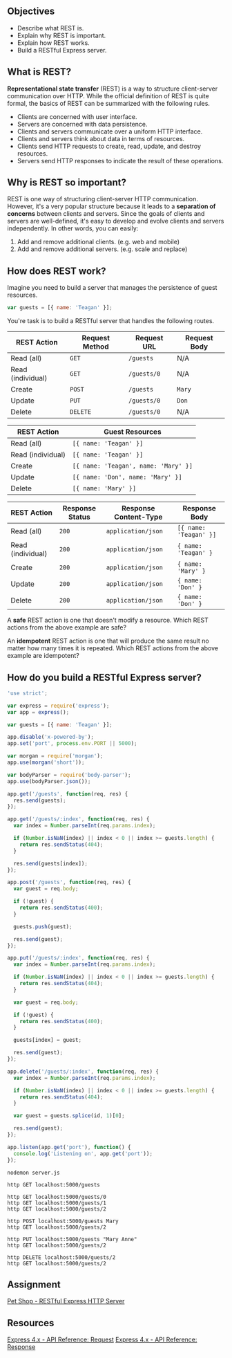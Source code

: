 ## Objectives

* Describe what REST is.
* Explain why REST is important.
* Explain how REST works.
* Build a RESTful Express server.

## What is REST?

**Representational state transfer** (REST) is a way to structure client-server communication over HTTP. While the official definition of REST is quite formal, the basics of REST can be summarized with the following rules.

-  Clients are concerned with user interface.
-  Servers are concerned with data persistence.
-  Clients and servers communicate over a uniform HTTP interface.
-  Clients and servers think about data in terms of resources.
-  Clients send HTTP requests to create, read, update, and destroy resources.
-  Servers send HTTP responses to indicate the result of these operations.

## Why is REST so important?

REST is one way of structuring client-server HTTP communication. However, it's a very popular structure because it leads to a **separation of concerns** between clients and servers. Since the goals of clients and servers are well-defined, it's easy to develop and evolve clients and servers independently. In other words, you can easily:

1. Add and remove additional clients. (e.g. web and mobile)
1. Add and remove additional servers. (e.g. scale and replace)

## How does REST work?

Imagine you need to build a server that manages the persistence of guest resources.  
```js
var guests = [{ name: 'Teagan' }];
```

You're task is to build a RESTful server that handles the following routes.

| REST Action       | Request Method | Request URL | Request Body |
|-------------------|----------------|-------------|--------------|
| Read (all)        | `GET`          | `/guests`   | N/A          |
| Read (individual) | `GET`          | `/guests/0` | N/A          |
| Create            | `POST`         | `/guests`   | `Mary`       |
| Update            | `PUT`          | `/guests/0` | `Don`        |
| Delete            | `DELETE`       | `/guests/0` | N/A          |

| REST Action       | Guest Resources                      |
|-------------------|--------------------------------------|
| Read (all)        | `[{ name: 'Teagan' }]`               |
| Read (individual) | `[{ name: 'Teagan' }]`               |
| Create            | `[{ name: 'Teagan', name: 'Mary' }]` |
| Update            | `[{ name: 'Don', name: 'Mary' }]`    |
| Delete            | `[{ name: 'Mary' }]`                 |

| REST Action       | Response Status | Response Content-Type | Response Body          |
|-------------------|-----------------|-----------------------|------------------------|
| Read (all)        | `200`           | `application/json`    | `[{ name: 'Teagan' }]` |
| Read (individual) | `200`           | `application/json`    | `{ name: 'Teagan' }`   |
| Create            | `200`           | `application/json`    | `{ name: 'Mary' }`     |
| Update            | `200`           | `application/json`    | `{ name: 'Don' }`      |
| Delete            | `200`           | `application/json`    | `{ name: 'Don' }`      |

A **safe** REST action is one that doesn't modify a resource. Which REST actions from the above example are safe?

An **idempotent** REST action is one that will produce the same result no matter how many times it is repeated. Which REST actions from the above example are idempotent?

## How do you build a RESTful Express server?

```js
'use strict';

var express = require('express');
var app = express();

var guests = [{ name: 'Teagan' }];

app.disable('x-powered-by');
app.set('port', process.env.PORT || 5000);

var morgan = require('morgan');
app.use(morgan('short'));

var bodyParser = require('body-parser');
app.use(bodyParser.json());

app.get('/guests', function(req, res) {
  res.send(guests);
});

app.get('/guests/:index', function(req, res) {
  var index = Number.parseInt(req.params.index);

  if (Number.isNaN(index) || index < 0 || index >= guests.length) {
    return res.sendStatus(404);
  }

  res.send(guests[index]);
});

app.post('/guests', function(req, res) {
  var guest = req.body;

  if (!guest) {
    return res.sendStatus(400);
  }

  guests.push(guest);

  res.send(guest);
});

app.put('/guests/:index', function(req, res) {
  var index = Number.parseInt(req.params.index);

  if (Number.isNaN(index) || index < 0 || index >= guests.length) {
    return res.sendStatus(404);
  }

  var guest = req.body;

  if (!guest) {
    return res.sendStatus(400);
  }

  guests[index] = guest;

  res.send(guest);
});

app.delete('/guests/:index', function(req, res) {
  var index = Number.parseInt(req.params.index);

  if (Number.isNaN(index) || index < 0 || index >= guests.length) {
    return res.sendStatus(404);
  }

  var guest = guests.splice(id, 1)[0];

  res.send(guest);
});

app.listen(app.get('port'), function() {
  console.log('Listening on', app.get('port'));
});
```

```shell
nodemon server.js
```

```shell
http GET localhost:5000/guests
```

```shell
http GET localhost:5000/guests/0
http GET localhost:5000/guests/1
http GET localhost:5000/guests/2
```

```shell
http POST localhost:5000/guests Mary
http GET localhost:5000/guests/2
```

```shell
http PUT localhost:5000/guests "Mary Anne"
http GET localhost:5000/guests/2
```

```shell
http DELETE localhost:5000/guests/2
http GET localhost:5000/guests/2
```

## Assignment

[Pet Shop - RESTful Express HTTP Server](https://github.com/gSchool/fs-pet-shop/blob/master/4_rest.md)

## Resources

[Express 4.x - API Reference: Request](http://expressjs.com/en/4x/api.html#req)
[Express 4.x - API Reference: Response](http://expressjs.com/en/4x/api.html#res)
